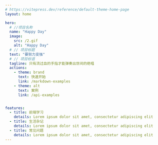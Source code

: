 ```yaml
---
# https://vitepress.dev/reference/default-theme-home-page
layout: home

hero:
  # //项目名称
  name: "Happy Day"
  image:
    src: /2.gif
    alt: "Happy Day"
  # // 项目标题
  text: "要努力变强"
  # // 项目标语
  tagline: 只有流过血的手指才能弹奏出世间的绝唱
  actions:
    - theme: brand
      text: 快速开始
      link: /markdown-examples
    - theme: alt
      text: 案例
      link: /api-examples


features:
  - title: 前端学习
    details: Lorem ipsum dolor sit amet, consectetur adipiscing elit
  - title: 生活杂记
    details: Lorem ipsum dolor sit amet, consectetur adipiscing elit
  - title: 常见问题
    details: Lorem ipsum dolor sit amet, consectetur adipiscing elit
---
```


